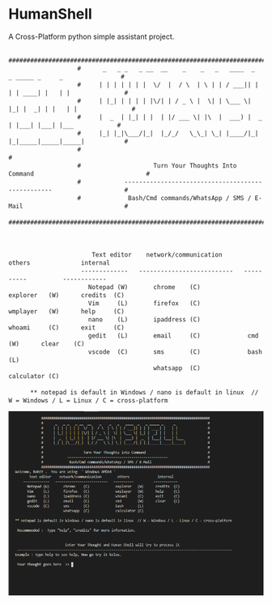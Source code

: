 # HumanShell

A Cross-Platform python simple assistant project.

                       ####################################################################################
                       #      _   _ _   _ __  __    _    _   _   ____  _   _ _____ _     _                #
                       #     | | | | | | |  \/  |  / \  | \ | | / ___|| | | | ____| |   | |               #
                       #     | |_| | | | | |\/| | / _ \ |  \| | \___ \| |_| |  _| | |   | |               #
                       #     |  _  | |_| | |  | |/ ___ \| |\  |  ___) |  _  | |___| |___| |___            #
                       #     |_| |_|\___/|_|  |_/_/   \_\_| \_| |____/|_| |_|_____|_____|_____|           #
                       #                                                                                  #
                       #                    Turn Your Thoughts Into Command                               #
                       #            --------------------------------------------------                    #
                       #             Bash/Cmd commands/WhatsApp / SMS / E-Mail                            #
                       ####################################################################################



                           Text editor    network/communication        others              internal     
                        -------------   --------------------------   ----------          ------------   
                          Notepad (W)       chrome    (C)             explorer   (W)      credits  (C)  
                          Vim     (L)       firefox   (C)             wmplayer   (W)      help     (C)  
                          nano    (L)       ipaddress (C)             whoami     (C)      exit     (C)  
                          gedit   (L)       email     (C)             cmd        (W)      clear    (C)  
                          vscode  (C)       sms       (C)             bash       (L)                    
                                            whatsapp  (C)             calculator (C)                    

          ** notepad is default in Windows / nano is default in linux  // W = Windows / L = Linux / C = cross-platform 

![Human Shell](/HS.PNG)
